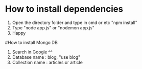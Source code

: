 # How to install dependencies

1. Open the directory folder and type in cmd or etc "npm install"
2. Type "node app.js" or "nodemon app.js"
3. Happy

#How to install Mongo DB

1. Search in Google ^^
2. Database name : blog, "use blog"
3. Collection name : articles or article
